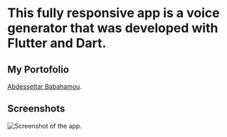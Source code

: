 # This fully responsive app is a voice generator that was developed with Flutter and Dart.

## My Portofolio

[Abdessettar Babahamou](https://abdessettarbabahamou.vercel.app/).

## Screenshots
![Screenshot of the app.](https://fegtjjduatozccqmlhzr.supabase.co/storage/v1/object/public/media/voice.png?t=2024-10-02T19%3A02%3A33.520Z)
